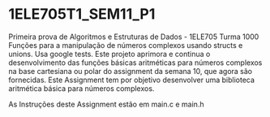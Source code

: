 # 1ELE705T1_SEM11_P1
Primeira prova de Algoritmos e Estruturas de Dados - 1ELE705 Turma 1000
Funções para a manipulação de números complexos usando structs e unions. Usa google tests.
Este projeto aprimora e continua o desenvolvimento das funções básicas aritméticas para números complexos na base cartesiana ou polar do assignment da semana 10, que agora são fornecidas.
Este Assignment tem por objetivo desenvolver uma biblioteca aritmética básica para números complexos.

As Instruções deste Assignment estão em main.c e main.h
